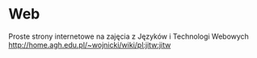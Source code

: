 # Web
Proste strony internetowe na zajęcia z Języków i Technologi Webowych 
http://home.agh.edu.pl/~wojnicki/wiki/pl:jitw:jitw
